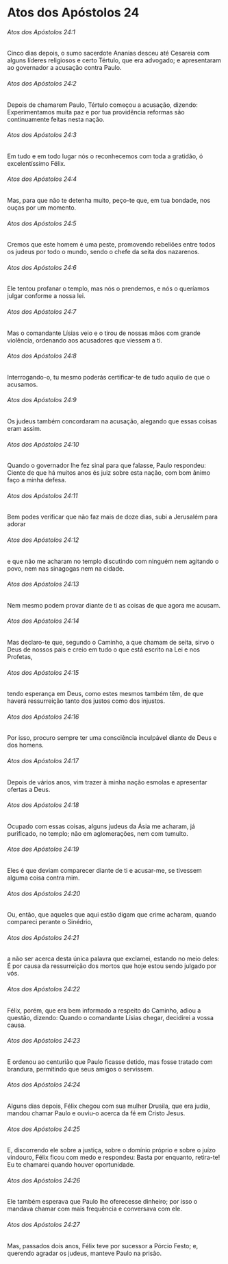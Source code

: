 # Atos dos Apóstolos 24

###### Atos dos Apóstolos 24:1

Cinco dias depois, o sumo sacerdote Ananias desceu até Cesareia com alguns líderes religiosos e certo Tértulo, que era advogado; e apresentaram ao governador a acusação contra Paulo.

###### Atos dos Apóstolos 24:2

Depois de chamarem Paulo, Tértulo começou a acusação, dizendo: Experimentamos muita paz e por tua providência reformas são continuamente feitas nesta nação.

###### Atos dos Apóstolos 24:3

Em tudo e em todo lugar nós o reconhecemos com toda a gratidão, ó excelentíssimo Félix.

###### Atos dos Apóstolos 24:4

Mas, para que não te detenha muito, peço-te que, em tua bondade, nos ouças por um momento.

###### Atos dos Apóstolos 24:5

Cremos que este homem é uma peste, promovendo rebeliões entre todos os judeus por todo o mundo, sendo o chefe da seita dos nazarenos.

###### Atos dos Apóstolos 24:6

Ele tentou profanar o templo, mas nós o prendemos, e nós o queríamos julgar conforme a nossa lei.

###### Atos dos Apóstolos 24:7

Mas o comandante Lísias veio e o tirou de nossas mãos com grande violência, ordenando aos acusadores que viessem a ti.

###### Atos dos Apóstolos 24:8

Interrogando-o, tu mesmo poderás certificar-te de tudo aquilo de que o acusamos.

###### Atos dos Apóstolos 24:9

Os judeus também concordaram na acusação, alegando que essas coisas eram assim.

###### Atos dos Apóstolos 24:10

Quando o governador lhe fez sinal para que falasse, Paulo respondeu: Ciente de que há muitos anos és juiz sobre esta nação, com bom ânimo faço a minha defesa.

###### Atos dos Apóstolos 24:11

Bem podes verificar que não faz mais de doze dias, subi a Jerusalém para adorar

###### Atos dos Apóstolos 24:12

e que não me acharam no templo discutindo com ninguém nem agitando o povo, nem nas sinagogas nem na cidade.

###### Atos dos Apóstolos 24:13

Nem mesmo podem provar diante de ti as coisas de que agora me acusam.

###### Atos dos Apóstolos 24:14

Mas declaro-te que, segundo o Caminho, a que chamam de seita, sirvo o Deus de nossos pais e creio em tudo o que está escrito na Lei e nos Profetas,

###### Atos dos Apóstolos 24:15

tendo esperança em Deus, como estes mesmos também têm, de que haverá ressurreição tanto dos justos como dos injustos.

###### Atos dos Apóstolos 24:16

Por isso, procuro sempre ter uma consciência inculpável diante de Deus e dos homens.

###### Atos dos Apóstolos 24:17

Depois de vários anos, vim trazer à minha nação esmolas e apresentar ofertas a Deus.

###### Atos dos Apóstolos 24:18

Ocupado com essas coisas, alguns judeus da Ásia me acharam, já purificado, no templo; não em aglomerações, nem com tumulto.

###### Atos dos Apóstolos 24:19

Eles é que deviam comparecer diante de ti e acusar-me, se tivessem alguma coisa contra mim.

###### Atos dos Apóstolos 24:20

Ou, então, que aqueles que aqui estão digam que crime acharam, quando compareci perante o Sinédrio,

###### Atos dos Apóstolos 24:21

a não ser acerca desta única palavra que exclamei, estando no meio deles: É por causa da ressurreição dos mortos que hoje estou sendo julgado por vós.

###### Atos dos Apóstolos 24:22

Félix, porém, que era bem informado a respeito do Caminho, adiou a questão, dizendo: Quando o comandante Lísias chegar, decidirei a vossa causa.

###### Atos dos Apóstolos 24:23

E ordenou ao centurião que Paulo ficasse detido, mas fosse tratado com brandura, permitindo que seus amigos o servissem.

###### Atos dos Apóstolos 24:24

Alguns dias depois, Félix chegou com sua mulher Drusila, que era judia, mandou chamar Paulo e ouviu-o acerca da fé em Cristo Jesus.

###### Atos dos Apóstolos 24:25

E, discorrendo ele sobre a justiça, sobre o domínio próprio e sobre o juízo vindouro, Félix ficou com medo e respondeu: Basta por enquanto, retira-te! Eu te chamarei quando houver oportunidade.

###### Atos dos Apóstolos 24:26

Ele também esperava que Paulo lhe oferecesse dinheiro; por isso o mandava chamar com mais frequência e conversava com ele.

###### Atos dos Apóstolos 24:27

Mas, passados dois anos, Félix teve por sucessor a Pórcio Festo; e, querendo agradar os judeus, manteve Paulo na prisão.

